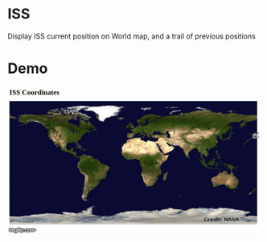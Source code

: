 # ISS
Display ISS current position on World map, and a trail of previous positions

# Demo
![](demo.gif)
